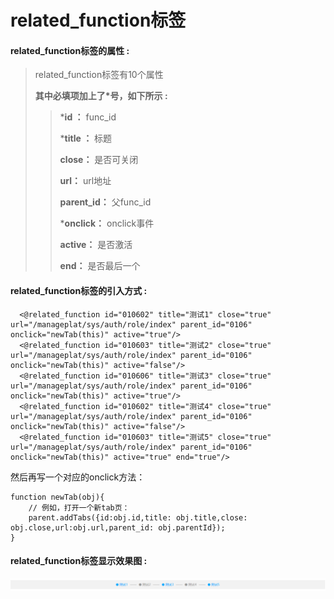 # related\_function**标签**

#### related\_function**标签的属性 :**

> related\_function标签有10个属性
>
> **其中必填项加上了\*号，如下所示 :**
>
> > \***id ：** func\_id
> >
> > \***title ：** 标题
> >
> > **close：** 是否可关闭
> >
> > **url：** url地址
> >
> > **parent\_id：** 父func\_id
> >
> > \***onclick：** onclick事件
> >
> > **active：** 是否激活
> >
> > **end：** 是否最后一个

#### related\_function标签的引入方式 :

```
  <@related_function id="010602" title="测试1" close="true" url="/manageplat/sys/auth/role/index" parent_id="0106" onclick="newTab(this)" active="true"/>
  <@related_function id="010603" title="测试2" close="true" url="/manageplat/sys/auth/role/index" parent_id="0106" onclick="newTab(this)" active="false"/>
  <@related_function id="010606" title="测试3" close="true" url="/manageplat/sys/auth/role/index" parent_id="0106" onclick="newTab(this)" active="true"/>
  <@related_function id="010602" title="测试4" close="true" url="/manageplat/sys/auth/role/index" parent_id="0106" onclick="newTab(this)" active="false"/>
  <@related_function id="010603" title="测试5" close="true" url="/manageplat/sys/auth/role/index" parent_id="0106" onclick="newTab(this)" active="true" end="true"/>
```

然后再写一个对应的onclick方法：

```
function newTab(obj){
    // 例如，打开一个新tab页：
    parent.addTabs({id:obj.id,title: obj.title,close: obj.close,url:obj.url,parent_id: obj.parentId});
}
```

#### related\_function标签显示效果图 :

![](/assets/related_function.png)

